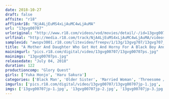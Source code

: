 ```yaml
---
date: 2018-10-27
draft: false
affsite: "r18"
afflinkr18: "NjA4LjEuMS4xLjAuMC4wLjAuMA"
url: "13gvg00707"
urloriginal: "http://www.r18.com/videos/vod/movies/detail/-/id=13gvg00707"
urlfinal: "http://media.r18.com/track/NjA4LjEuMS4xLjAuMC4wLjAuMA/videos/vod/movies/detail/-/id=13gvg00707"
samplevid: "awspv3001.r18.com/litevideo/freepv/1/13g/13gvg707/13gvg707_dmb_w.mp4"
title: "A Mother And Daughter Who Got Hot And Horny For A Black Boy And His Big Black Dick When He Came Over To Japan For A Homestay Yuka Honjo/Haru Sakura"
mainimgurl: "pics.r18.com/digital/video/13gvg00707/13gvg00707ps.jpg"
mainimgs: "13gvg00707ps.jpg"
releasedate: "July 04, 2018"
duration: 122
productioncomp: "Glory Quest"
girls: ['Yuka Honjo', 'Haru Sakura']
categories: ['Black Man', 'Older Sister', 'Married Woman', 'Threesome / Foursome', 'Huge Dick - Large Dick', 'Hi-Def']
imgurls: ['pics.r18.com/digital/video/13gvg00707/13gvg00707jp-1.jpg', 'pics.r18.com/digital/video/13gvg00707/13gvg00707jp-2.jpg', 'pics.r18.com/digital/video/13gvg00707/13gvg00707jp-3.jpg', 'pics.r18.com/digital/video/13gvg00707/13gvg00707jp-4.jpg', 'pics.r18.com/digital/video/13gvg00707/13gvg00707jp-5.jpg', 'pics.r18.com/digital/video/13gvg00707/13gvg00707jp-6.jpg', 'pics.r18.com/digital/video/13gvg00707/13gvg00707jp-7.jpg', 'pics.r18.com/digital/video/13gvg00707/13gvg00707jp-8.jpg', 'pics.r18.com/digital/video/13gvg00707/13gvg00707jp-9.jpg', 'pics.r18.com/digital/video/13gvg00707/13gvg00707jp-10.jpg', 'pics.r18.com/digital/video/13gvg00707/13gvg00707jp-11.jpg', 'pics.r18.com/digital/video/13gvg00707/13gvg00707jp-12.jpg', 'pics.r18.com/digital/video/13gvg00707/13gvg00707jp-13.jpg', 'pics.r18.com/digital/video/13gvg00707/13gvg00707jp-14.jpg', 'pics.r18.com/digital/video/13gvg00707/13gvg00707jp-15.jpg', 'pics.r18.com/digital/video/13gvg00707/13gvg00707jp-16.jpg', 'pics.r18.com/digital/video/13gvg00707/13gvg00707jp-17.jpg', 'pics.r18.com/digital/video/13gvg00707/13gvg00707jp-18.jpg', 'pics.r18.com/digital/video/13gvg00707/13gvg00707jp-19.jpg', 'pics.r18.com/digital/video/13gvg00707/13gvg00707jp-20.jpg']
imgs: ['13gvg00707jp-1.jpg', '13gvg00707jp-2.jpg', '13gvg00707jp-3.jpg', '13gvg00707jp-4.jpg', '13gvg00707jp-5.jpg', '13gvg00707jp-6.jpg', '13gvg00707jp-7.jpg', '13gvg00707jp-8.jpg', '13gvg00707jp-9.jpg', '13gvg00707jp-10.jpg', '13gvg00707jp-11.jpg', '13gvg00707jp-12.jpg', '13gvg00707jp-13.jpg', '13gvg00707jp-14.jpg', '13gvg00707jp-15.jpg', '13gvg00707jp-16.jpg', '13gvg00707jp-17.jpg', '13gvg00707jp-18.jpg', '13gvg00707jp-19.jpg', '13gvg00707jp-20.jpg']
---
```

